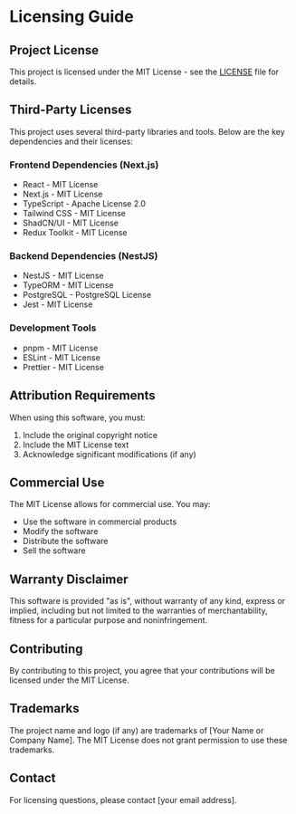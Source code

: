 # Licensing Guide

## Project License

This project is licensed under the MIT License - see the [LICENSE](LICENSE) file for details.

## Third-Party Licenses

This project uses several third-party libraries and tools. Below are the key dependencies and their licenses:

### Frontend Dependencies (Next.js)
- React - MIT License
- Next.js - MIT License
- TypeScript - Apache License 2.0
- Tailwind CSS - MIT License
- ShadCN/UI - MIT License
- Redux Toolkit - MIT License

### Backend Dependencies (NestJS)
- NestJS - MIT License
- TypeORM - MIT License
- PostgreSQL - PostgreSQL License
- Jest - MIT License

### Development Tools
- pnpm - MIT License
- ESLint - MIT License
- Prettier - MIT License

## Attribution Requirements

When using this software, you must:
1. Include the original copyright notice
2. Include the MIT License text
3. Acknowledge significant modifications (if any)

## Commercial Use

The MIT License allows for commercial use. You may:
- Use the software in commercial products
- Modify the software
- Distribute the software
- Sell the software

## Warranty Disclaimer

This software is provided "as is", without warranty of any kind, express or implied, including but not limited to the warranties of merchantability, fitness for a particular purpose and noninfringement.

## Contributing

By contributing to this project, you agree that your contributions will be licensed under the MIT License.

## Trademarks

The project name and logo (if any) are trademarks of [Your Name or Company Name]. 
The MIT License does not grant permission to use these trademarks.

## Contact

For licensing questions, please contact [your email address].
